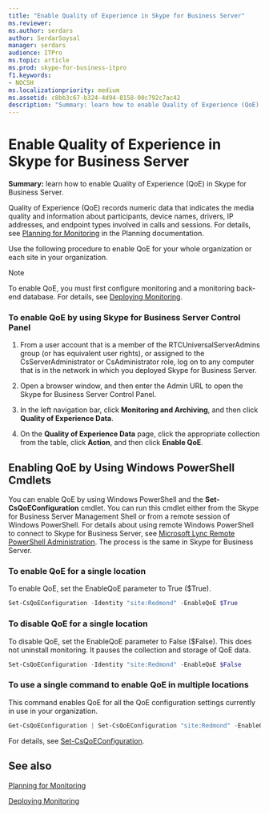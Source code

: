 ```yaml
---
title: "Enable Quality of Experience in Skype for Business Server"
ms.reviewer: 
ms.author: serdars
author: SerdarSoysal
manager: serdars
audience: ITPro
ms.topic: article
ms.prod: skype-for-business-itpro
f1.keywords:
- NOCSH
ms.localizationpriority: medium
ms.assetid: c8bb3c67-b324-4d94-8158-00c792c7ac42
description: "Summary: learn how to enable Quality of Experience (QoE) in Skype for Business Server."
---
```


# Enable Quality of Experience in Skype for Business Server

**Summary:** learn how to enable Quality of Experience (QoE) in Skype for Business Server.

Quality of Experience (QoE) records numeric data that indicates the media quality and information about participants, device names, drivers, IP addresses, and endpoint types involved in calls and sessions. For details, see [Planning for Monitoring](/previous-versions/office/lync-server-2013/lync-server-2013-planning-for-monitoring) in the Planning documentation.

Use the following procedure to enable QoE for your whole organization or each site in your organization.

> [!NOTE]
> To enable QoE, you must first configure monitoring and a monitoring back-end database. For details, see [Deploying Monitoring](/previous-versions/office/lync-server-2013/lync-server-2013-deploying-monitoring).

### To enable QoE by using Skype for Business Server Control Panel

1.  From a user account that is a member of the RTCUniversalServerAdmins group (or has equivalent user rights), or assigned to the CsServerAdministrator or CsAdministrator role, log on to any computer that is in the network in which you deployed Skype for Business Server.

2. Open a browser window, and then enter the Admin URL to open the Skype for Business Server Control Panel.

3. In the left navigation bar, click **Monitoring and Archiving**, and then click **Quality of Experience Data**.

4. On the **Quality of Experience Data** page, click the appropriate collection from the table, click **Action**, and then click **Enable QoE**.

## Enabling QoE by Using Windows PowerShell Cmdlets

You can enable QoE by using Windows PowerShell and the **Set-CsQoEConfiguration** cmdlet. You can run this cmdlet either from the Skype for Business Server Management Shell or from a remote session of Windows PowerShell. For details about using remote Windows PowerShell to connect to Skype for Business Server, see [Microsoft Lync Remote PowerShell Administration](https://blog.insideo365.com/2011/08/remote-lync-powershell-administration/). The process is the same in Skype for Business Server.

### To enable QoE for a single location

 To enable QoE, set the EnableQoE parameter to True ($True).

  ```PowerShell
  Set-CsQoEConfiguration -Identity "site:Redmond" -EnableQoE $True
  ```

### To disable QoE for a single location

 To disable QoE, set the EnableQoE parameter to False ($False). This does not uninstall monitoring. It pauses the collection and storage of QoE data.

  ```PowerShell
  Set-CsQoEConfiguration -Identity "site:Redmond" -EnableQoE $False
  ```

### To use a single command to enable QoE in multiple locations

 This command enables QoE for all the QoE configuration settings currently in use in your organization.

  ```PowerShell
  Get-CsQoEConfiguration | Set-CsQoEConfiguration "site:Redmond" -EnableQoE $True
  ```

For details, see [Set-CsQoEConfiguration](/powershell/module/skype/set-csqoeconfiguration?view=skype-ps).

## See also

[Planning for Monitoring](/previous-versions/office/lync-server-2013/lync-server-2013-planning-for-monitoring)

[Deploying Monitoring](/previous-versions/office/lync-server-2013/lync-server-2013-deploying-monitoring)